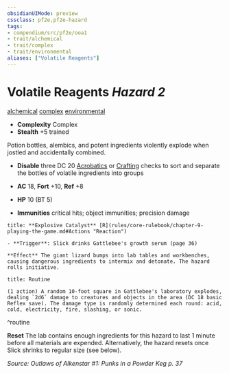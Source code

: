 ```yaml
---
obsidianUIMode: preview
cssclass: pf2e,pf2e-hazard
tags:
- compendium/src/pf2e/ooa1
- trait/alchemical
- trait/complex
- trait/environmental
aliases: ["Volatile Reagents"]
---
```

# Volatile Reagents *Hazard 2*  
[alchemical](alchemical.md "Alchemical Item Trait")  [complex](complex.md "Complex Hazard Trait")  [environmental](environmental.md "Environmental Hazard Trait")  

- **Complexity** Complex
- **Stealth** +5 trained  

Potion bottles, alembics, and potent ingredients violently explode when jostled and accidentally combined.

- **Disable** three DC 20 [Acrobatics](skills.md#Acrobatics) or [Crafting](skills.md#Crafting) checks to sort and separate the bottles of volatile ingredients into groups  

- **AC** 18, **Fort** +10, **Ref** +8
- **HP** 10 (BT 5)
- **Immunities** critical hits; object immunities; precision damage

```ad-embed-ability
title: **Explosive Catalyst** [R](rules/core-rulebook/chapter-9-playing-the-game.md#Actions "Reaction")

- **Trigger**: Slick drinks Gattlebee's growth serum (page 36)

**Effect** The giant lizard bumps into lab tables and workbenches, causing dangerous ingredients to intermix and detonate. The hazard rolls initiative.
```

```ad-pf2-summary
title: Routine

(1 action) A random 10-foot square in Gattlebee's laboratory explodes, dealing `2d6` damage to creatures and objects in the area (DC 18 basic Reflex save). The damage type is randomly determined each round: acid, cold, electricity, fire, slashing, or sonic.
```
^routine

**Reset** The lab contains enough ingredients for this hazard to last 1 minute before all materials are expended.
Alternatively, the hazard resets once Slick shrinks to regular size (see below).  

*Source: Outlaws of Alkenstar #1: Punks in a Powder Keg p. 37*